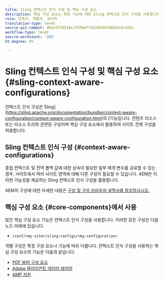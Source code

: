 ```yaml
---
title: Sling 컨텍스트 인식 구성 및 핵심 구성 요소
description: 핵심 구성 요소는 특정 기능에 대한 Sling 컨텍스트 인식 구성을 사용합니다
role: 건축가, 개발자, 관리자
translation-type: tm+mt
source-git-commit: d01a7576518ccf9f0effd12dfd8198854c6cd55c
workflow-type: tm+mt
source-wordcount: '203'
ht-degree: 0%

---
```



# Sling 컨텍스트 인식 구성 및 핵심 구성 요소 {#sling-context-aware-configurations}

컨텍스트 인식 구성은 Sling](https://sling.apache.org/documentation/bundles/context-aware-configuration/context-aware-configuration.html)의 [기능입니다. 컨텐츠 리소스 또는 리소스 트리와 관련된 구성이며 핵심 구성 요소에서 활용하여 사이트 전체 구성을 허용합니다.

## Sling 컨텍스트 인식 구성 {#context-aware-configurations}

중첩 컨텍스트 및 전역 폴백 값에 대한 상속이 필요한 일부 매개 변수를 공유할 수 있는 경우, 사이트에서 여러 사이트 영역에 대해 다른 구성이 필요할 수 있습니다. AEM은 이러한 가능성을 제공하는 Sling 컨텍스트 인식 구성을 활용합니다.

AEM의 구성에 대한 자세한 내용은 [구성 및 구성 브라우저 설명서를 참조하십시오.](https://docs.adobe.com/content/help/en/experience-manager-cloud-service/implementing/developing/configurations.html)

## 핵심 구성 요소 {#core-components}에서 사용

많은 핵심 구성 요소 기능은 컨텍스트 인식 구성을 사용합니다. 이러한 모든 구성은 다음 노드 아래에 있습니다.

* `/conf/<my-site>/sling:configs/<my-configuration>`

개별 구성은 특정 구성 요소나 기능에 따라 다릅니다. 컨텍스트 인식 구성을 사용하는 핵심 구성 요소의 기능은 다음과 같습니다.

* [PDF 뷰어 구성 요소](https://github.com/adobe/aem-core-wcm-components/tree/master/content/src/content/jcr_root/apps/core/wcm/components/pdfviewer/v1/pdfviewer#context-aware-config)
* [Adobe 클라이언트 데이터 레이어](/help/developing/data-layer/overview.md#installation-activation)
* [AMP 지원](https://github.com/adobe/aem-core-wcm-components/tree/master/extensions/amp)

